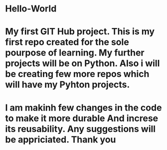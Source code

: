 # Hello-World
My first GIT Hub project.
This is my first repo created for the sole pourpose of learning.
My further projects will be on Python.
Also i will be creating few more repos which will have my Pyhton projects.
=============================================

I am makinh few changes in the code to make it more durable
And increse its reusability.
Any suggestions will be appriciated.
Thank you
=============================================
